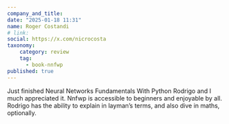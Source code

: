 ```yaml
---
company_and_title: 
date: "2025-01-18 11:31"
name: Roger Costandi
# link:
social: https://x.com/nicrocosta
taxonomy:
    category: review
    tag:
      - book-nnfwp
published: true
---
```


Just finished Neural Networks Fundamentals With Python Rodrigo and I much appreciated it.
Nnfwp is accessible to beginners and enjoyable by all. Rodrigo has the ability to explain in layman’s terms, and also dive in maths, optionally.
